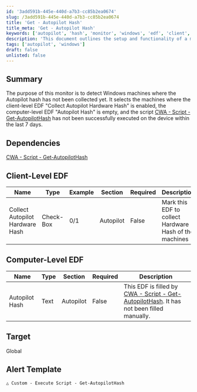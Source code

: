 ```yaml
---
id: '3add591b-445e-440d-a7b3-cc85b2ea0674'
slug: /3add591b-445e-440d-a7b3-cc85b2ea0674
title: 'Get - Autopilot Hash'
title_meta: 'Get - Autopilot Hash'
keywords: ['autopilot', 'hash', 'monitor', 'windows', 'edf', 'client', 'computer']
description: 'This document outlines the setup and functionality of a monitor designed to detect Windows machines where the Autopilot hash has not been collected. It specifies the conditions under which the monitor operates, including the required client-level and computer-level EDF settings, as well as dependencies on the Get-AutopilotHash script.'
tags: ['autopilot', 'windows']
draft: false
unlisted: false
---
```


## Summary

The purpose of this monitor is to detect Windows machines where the Autopilot hash has not been collected yet. It selects the machines where the client-level EDF "Collect Autopilot Hardware Hash" is enabled, the computer-level EDF "Autopilot Hash" is empty, and the script [CWA - Script - Get-AutopilotHash](<../scripts/Get-AutopilotHash.md>) has not been successfully executed on the device within the last 7 days.

## Dependencies

[CWA - Script - Get-AutopilotHash](<../scripts/Get-AutopilotHash.md>)

## Client-Level EDF

| Name                          | Type      | Example | Section   | Required | Description                                   |
|-------------------------------|-----------|---------|-----------|----------|-----------------------------------------------|
| Collect Autopilot Hardware Hash | Check-Box | 0/1     | Autopilot | False    | Mark this EDF to collect Hardware Hash of the machines |

## Computer-Level EDF

| Name          | Type  | Section   | Required | Description                                                                                       |
|---------------|-------|-----------|----------|---------------------------------------------------------------------------------------------------|
| Autopilot Hash | Text  | Autopilot | False    | This EDF is filled by [CWA - Script - Get-AutopilotHash](<../scripts/Get-AutopilotHash.md>). It has not been filled manually. |

## Target

Global

## Alert Template

`△ Custom - Execute Script - Get-AutopilotHash`


